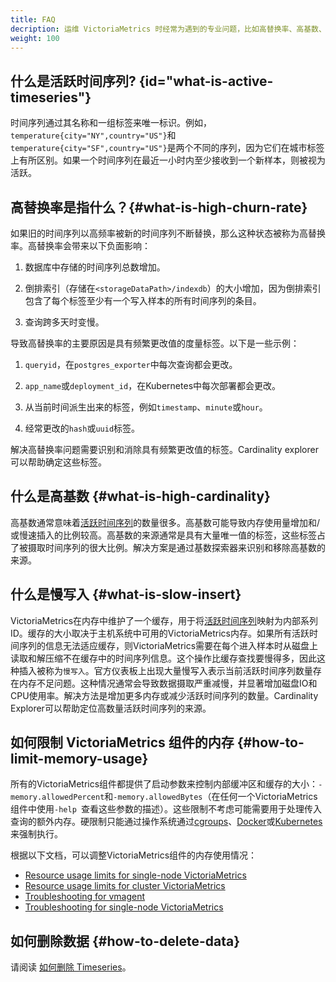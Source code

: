 ```yaml
---
title: FAQ
decription: 运维 VictoriaMetrics 时经常为遇到的专业问题，比如高替换率、高基数、如何清理数据等等。
weight: 100
---
```


## 什么是活跃时间序列?  {id="what-is-active-timeseries"}
时间序列通过其名称和一组标签来唯一标识。例如，`temperature{city="NY",country="US"}`和`temperature{city="SF",country="US"}`是两个不同的序列，因为它们在城市标签上有所区别。如果一个时间序列在最近一小时内至少接收到一个新样本，则被视为活跃。

## 高替换率是指什么？{#what-is-high-churn-rate}
如果旧的时间序列以高频率被新的时间序列不断替换，那么这种状态被称为高替换率。高替换率会带来以下负面影响：

1. 数据库中存储的时间序列总数增加。

2. 倒排索引（存储在`<storageDataPath>/indexdb`）的大小增加，因为倒排索引包含了每个标签至少有一个写入样本的所有时间序列的条目。

3. 查询跨多天时变慢。

导致高替换率的主要原因是具有频繁更改值的度量标签。以下是一些示例：

1. `queryid`，在`postgres_exporter`中每次查询都会更改。

2. `app_name`或`deployment_id`，在Kubernetes中每次部署都会更改。

3. 从当前时间派生出来的标签，例如`timestamp`、`minute`或`hour`。

4. 经常更改的`hash`或`uuid`标签。

解决高替换率问题需要识别和消除具有频繁更改值的标签。Cardinality explorer可以帮助确定这些标签。

## 什么是高基数 {#what-is-high-cardinality}
高基数通常意味着[活跃时间序列](https://www.victoriametrics.com.cn/victoriametrics/faq#what-is-an-active-time-series)的数量很多。高基数可能导致内存使用量增加和/或慢速插入的比例较高。高基数的来源通常是具有大量唯一值的标签，这些标签占了被摄取时间序列的很大比例。解决方案是通过基数探索器来识别和移除高基数的来源。

## 什么是慢写入 {#what-is-slow-insert}
VictoriaMetrics在内存中维护了一个缓存，用于将[活跃时间序列](https://www.victoriametrics.com.cn/victoriametrics/faq#what-is-an-active-time-series)映射为内部系列ID。缓存的大小取决于主机系统中可用的VictoriaMetrics内存。如果所有活跃时间序列的信息无法适应缓存，则VictoriaMetrics需要在每个进入样本时从磁盘上读取和解压缩不在缓存中的时间序列信息。这个操作比缓存查找要慢得多，因此这种插入被称为`慢写入`。官方仪表板上出现大量慢写入表示当前活跃时间序列数量存在内存不足问题。这种情况通常会导致数据摄取严重减慢，并显著增加磁盘IO和CPU使用率。解决方法是增加更多内存或减少活跃时间序列的数量。Cardinality Explorer可以帮助定位高数量活跃时间序列的来源。

## 如何限制 VictoriaMetrics 组件的内存 {#how-to-limit-memory-usage}
所有的VictoriaMetrics组件都提供了启动参数来控制内部缓冲区和缓存的大小：`-memory.allowedPercent`和`-memory.allowedBytes`（在任何一个VictoriaMetrics组件中使用`-help `查看这些参数的描述）。这些限制不考虑可能需要用于处理传入查询的额外内存。硬限制只能通过操作系统通过[cgroups](https://en.wikipedia.org/wiki/Cgroups)、[Docker](https://docs.docker.com/config/containers/resource_constraints)或[Kubernetes](https://kubernetes.io/docs/concepts/configuration/manage-resources-containers)来强制执行。

根据以下文档，可以调整VictoriaMetrics组件的内存使用情况：

+ [Resource usage limits for single-node VictoriaMetrics](https://docs.victoriametrics.com/#resource-usage-limits)
+ [Resource usage limits for cluster VictoriaMetrics](https://docs.victoriametrics.com/Cluster-VictoriaMetrics.html#resource-usage-limits)
+ [Troubleshooting for vmagent](https://docs.victoriametrics.com/vmagent.html#troubleshooting)
+ [Troubleshooting for single-node VictoriaMetrics](https://docs.victoriametrics.com/#troubleshooting)

## 如何删除数据 {#how-to-delete-data}
请阅读 [如何删除 Timeseries](https://www.victoriametrics.com.cn/victoriametrics/dan-ji-ban-ben#ru-he-shan-chu-timeseries)。

